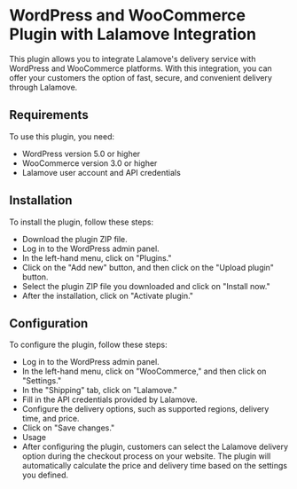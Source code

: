 # WordPress and WooCommerce Plugin with Lalamove Integration

This plugin allows you to integrate Lalamove's delivery service with WordPress and WooCommerce platforms. With this integration, you can offer your customers the option of fast, secure, and convenient delivery through Lalamove.

## Requirements

To use this plugin, you need:

- WordPress version 5.0 or higher
- WooCommerce version 3.0 or higher
- Lalamove user account and API credentials

## Installation

To install the plugin, follow these steps:

- Download the plugin ZIP file.
- Log in to the WordPress admin panel.
- In the left-hand menu, click on "Plugins."
- Click on the "Add new" button, and then click on the "Upload plugin" button.
- Select the plugin ZIP file you downloaded and click on "Install now."
- After the installation, click on "Activate plugin."

## Configuration

To configure the plugin, follow these steps:

- Log in to the WordPress admin panel.
- In the left-hand menu, click on "WooCommerce," and then click on "Settings."
- In the "Shipping" tab, click on "Lalamove."
- Fill in the API credentials provided by Lalamove.
- Configure the delivery options, such as supported regions, delivery time, and price.
- Click on "Save changes."
- Usage
- After configuring the plugin, customers can select the Lalamove delivery option during the checkout process on your website. The plugin will automatically calculate the price and delivery time based on the settings you defined.
